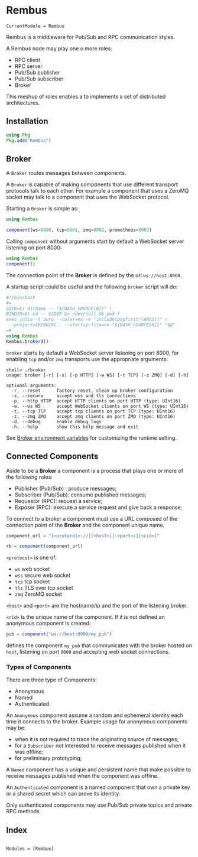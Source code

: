 # Rembus

```@meta
CurrentModule = Rembus
```

Rembus is a middleware for Pub/Sub and RPC communication styles.

A Rembus node may play one o more roles:

- RPC client
- RPC server
- Pub/Sub publisher
- Pub/Sub subscriber
- Broker

This meshup of roles enables a to implements a set of distributed architectures.

## Installation

```julia
using Pkg
Pkg.add("Rembus")
```

## Broker

A `Broker` routes messages between components.

A `Broker` is capable of making components that use different transport
protocols talk to each other. For example a component that uses a ZeroMQ socket
may talk to a component that uses the WebSocket protocol.

Starting a `Broker` is simple as:

```julia
using Rembus

component(ws=8000, tcp=8001, zmq=8002, prometheus=8003)
```

Calling `component` without arguments start by default a WebSocket server
listening on port 8000:

```julia
using Rembus
component()
```

The connection point of the **Broker** is defined by the url `ws://host:8000`.

A startup script could be useful and the following `broker` script will do:

```julia
#!/bin/bash
#=
SDIR=$( dirname -- "${BASH_SOURCE[0]}" )
BINDIR=$( cd -- $SDIR &> /dev/null && pwd )
exec julia -t auto --color=no -e "include(popfirst!(ARGS))" \
 --project=$BINDIR/.. --startup-file=no "${BASH_SOURCE[0]}" "$@"
=#
using Rembus
Rembus.brokerd()
```

`broker` starts by default a WebSocket server listening on port 8000,
for enabling `tcp` and/or `zmq` transports use the appropriate arguments:

```text
shell> ./broker
usage: broker [-r] [-s] [-p HTTP] [-w WS] [-t TCP] [-z ZMQ] [-d] [-h]

optional arguments:
  -r, --reset      factory reset, clean up broker configuration
  -s, --secure     accept wss and tls connections
  -p, --http HTTP  accept HTTP clients on port HTTP (type: UInt16)
  -w, --ws WS      accept WebSocket clients on port WS (type: UInt16)
  -t, --tcp TCP    accept tcp clients on port TCP (type: UInt16)
  -z, --zmq ZMQ    accept zmq clients on port ZMQ (type: UInt16)
  -d, --debug      enable debug logs
  -h, --help       show this help message and exit
```

See [Broker environment variables](@ref) for customizing the runtime setting.  

## Connected Components

Aside to be a **Broker** a component is a process that plays one or more of the following roles:

- Publisher (Pub/Sub) : produce messages;
- Subscriber (Pub/Sub): consume published messages;
- Requestor (RPC): request a service;
- Exposer (RPC): execute a service request and give back a response;

To connect to a broker a component must use a URL composed of the connection
point of the **Broker** and the component unique name.

```julia
component_url = "[<protocol>://][<host>][:<port>/][<cid>]"

rb = component(component_url)
```

`<protocol>` is one of:

- `ws` web socket
- `wss` secure web socket
- `tcp` tcp socket
- `tls` TLS over tcp socket
- `zmq` ZeroMQ socket

`<host>` and `<port>` are the hostname/ip and the port of the listening broker.

`<rid>` is the unique name of the component. If it is not defined an anonymous
component is created:

```julia
pub = component("ws://host:8000/my_pub")
```

defines the component `my_pub` that communicates with the broker hosted on
`host`, listening on port `8000` and accepting web socket connections.

### Types of Components

There are three type of Components:

- Anonymous
- Named
- Authenticated

An `Anonymous` component assume a random and ephemeral identity each time it connects to the broker. Example usage for anonymous components may be:

- when it is not required to trace the originating source of messages;
- for a `Subscriber` not interested to receive messages published when it was
  offline;
- for preliminary prototyping;

A `Named` component has a unique and persistent name that make possible to receive messages published when the component was offline.

An `Authenticated` component is a named component that own a private key or a shared secret which can prove its identity.

Only authenticated components may use Pub/Sub private topics and private RPC methods.

## Index

```@index
```

```@autodocs
Modules = [Rembus]
```
